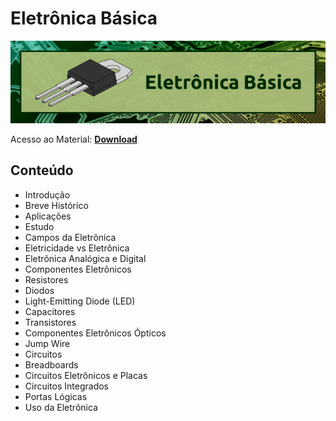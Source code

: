 # Eletrônica Básica

![img](/Imagens/Electronics.png)

Acesso ao Material: **[Download](https://github.com/the-akira/CC33Z/raw/master/Cursos/Eletr%C3%B4nica%20B%C3%A1sica/Electronics.pdf)**

## Conteúdo

- Introdução
- Breve Histórico
- Aplicações
- Estudo
- Campos da Eletrônica
- Eletricidade vs Eletrônica
- Eletrônica Analógica e Digital
- Componentes Eletrônicos
- Resistores
- Diodos
- Light-Emitting Diode (LED)
- Capacitores
- Transistores
- Componentes Eletrônicos Ópticos
- Jump Wire
- Circuitos
- Breadboards
- Circuitos Eletrônicos e Placas
- Circuitos Integrados
- Portas Lógicas
- Uso da Eletrônica
